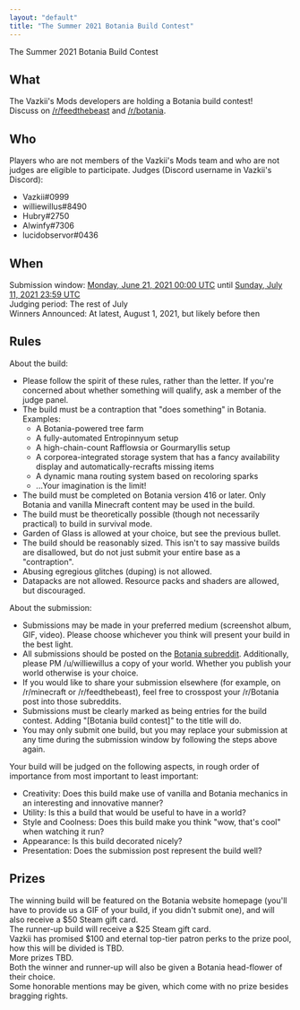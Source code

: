 ```yaml
---
layout: "default"
title: "The Summer 2021 Botania Build Contest"
---
```


<div class='section-header'>
	<span class='glyphicon glyphicon-star'></span>
	The Summer 2021 Botania Build Contest
</div>

## What
The Vazkii's Mods developers are holding a Botania build contest!<br />
Discuss on [/r/feedthebeast](https://old.reddit.com/r/feedthebeast/comments/o48gvb/announcing_the_summer_2021_botania_build_contest/) and [/r/botania](https://old.reddit.com/r/botania/comments/o48cc4/announcing_the_summer_2021_botania_build_contest/).

## Who
Players who are not members of the Vazkii's Mods team and who are not judges are eligible to participate.
Judges (Discord username in Vazkii's Discord):

* Vazkii#0999
* williewillus#8490
* Hubry#2750
* Alwinfy#7306
* lucidobservor#0436

## When
Submission window: [Monday, June 21, 2021 00:00 UTC](https://www.timeanddate.com/countdown/generic?p0=1440&iso=20210621T00&csz=1) until [Sunday, July 11, 2021 23:59 UTC](https://www.timeanddate.com/countdown/generic?iso=20210711T235959&p0=1440&font=cursive&csz=1)<br />
Judging period: The rest of July<br />
Winners Announced: At latest, August 1, 2021, but likely before then

## Rules
About the build:
* Please follow the spirit of these rules, rather than the letter.
  If you're concerned about whether something will qualify, ask a member of the judge panel.
* The build must be a contraption that "does something" in Botania. Examples:
  * A Botania-powered tree farm
  * A fully-automated Entropinnyum setup
  * A high-chain-count Rafflowsia or Gourmaryllis setup
  * A corporea-integrated storage system that has a fancy availability display and automatically-recrafts missing items
  * A dynamic mana routing system based on recoloring sparks
  * ...Your imagination is the limit!
* The build must be completed on Botania version 416 or later. Only Botania and vanilla Minecraft content may be used in the build.
* The build must be theoretically possible (though not necessarily practical) to build in survival mode.
* Garden of Glass is allowed at your choice, but see the previous bullet.
* The build should be reasonably sized. This isn't to say massive builds are disallowed, but do not just submit your entire base as a "contraption".
* Abusing egregious glitches (duping) is not allowed.
* Datapacks are not allowed. Resource packs and shaders are allowed, but discouraged.

About the submission:
* Submissions may be made in your preferred medium (screenshot album, GIF, video). Please choose whichever you think will present your build in the best light.
* All submissions should be posted on the [Botania subreddit](https://old.reddit.com/r/Botania).
  Additionally, please PM /u/williewillus a copy of your world.
Whether you publish your world otherwise is your choice.
* If you would like to share your submission elsewhere (for example, on /r/minecraft or /r/feedthebeast), feel free to crosspost your /r/Botania post into those subreddits.
* Submissions must be clearly marked as being entries for the build contest. Adding "[Botania build contest]" to the title will do.
* You may only submit one build, but you may replace your submission at any time during the submission window by following the steps above again.

Your build will be judged on the following aspects, in rough order of importance from most important to least important:
* Creativity: Does this build make use of vanilla and Botania mechanics in an interesting and innovative manner?
* Utility: Is this a build that would be useful to have in a world?
* Style and Coolness: Does this build make you think "wow, that's cool" when watching it run?
* Appearance: Is this build decorated nicely?
* Presentation: Does the submission post represent the build well?

## Prizes
The winning build will be featured on the Botania website homepage (you'll have to provide us a GIF of your build, if you didn't submit one),
and will also receive a $50 Steam gift card.<br />
The runner-up build will receive a $25 Steam gift card.<br />
Vazkii has promised $100 and eternal top-tier patron perks to the prize pool, how this will be divided is TBD.<br />
More prizes TBD.<br />
Both the winner and runner-up will also be given a Botania head-flower of their choice.<br />
Some honorable mentions may be given, which come with no prize besides bragging rights.
